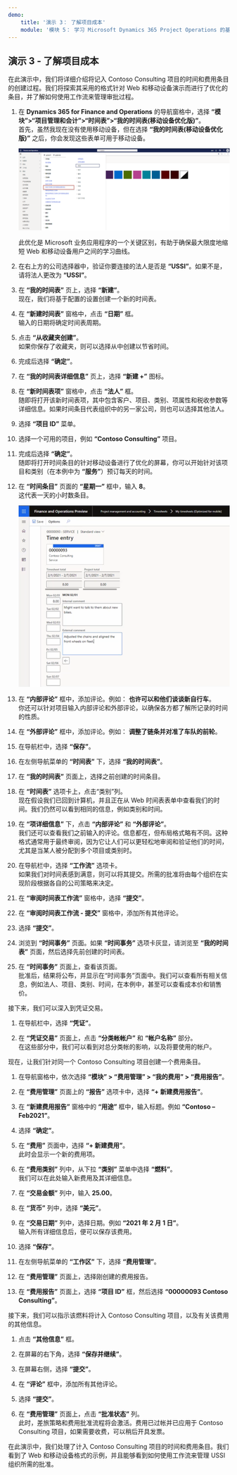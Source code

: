 ```yaml
---
demo:
    title: '演示 3： 了解项目成本'
    module: '模块 5： 学习 Microsoft Dynamics 365 Project Operations 的基础知识'
---
```


## 演示 3 - 了解项目成本

在此演示中，我们将详细介绍将记入 Contoso Consulting 项目的时间和费用条目的创建过程。我们将探索其采用的格式针对 Web 和移动设备演示而进行了优化的条目，并了解如何使用工作流来管理审批过程。

1. 在 **Dynamics 365 for Finance and Operations** 的导航窗格中，选择 **“模块”>“项目管理和会计”>“时间表”>“我的时间表(移动设备优化版)”**。  
    首先，虽然我现在没有使用移动设备，但在选择 **“我的时间表(移动设备优化版)”** 之后，你会发现这些表单可用于移动设备。

    ![“项目管理和会计”菜单的屏幕截图，其中突出显示了“我的时间表(移动设备优化版)”。](./media/projops_costs_1_select_my_timesheets.png)  

    此优化是 Microsoft 业务应用程序的一个关键区别，有助于确保最大限度地缩短 Web 和移动设备用户之间的学习曲线。

1. 在右上方的公司选择器中，验证你要连接的法人是否是 **“USSI”**。如果不是，请将法人更改为 **“USSI”**。

1. 在 **“我的时间表”** 页上，选择 **“新建”**。  
    现在，我们将基于配置的设置创建一个新的时间表。

1. 在 **“新建时间表”** 窗格中，点击 **“日期”** 框。  
    输入的日期将确定时间表周期。

1. 点击 **“从收藏夹创建”**。  
    如果你保存了收藏夹，则可以选择从中创建以节省时间。

1. 完成后选择 **“确定”**。

1. 在 **“我的时间表详细信息”** 页上，选择 **“新建 +”** 图标。

1. 在 **“新时间表项”** 窗格中，点击 **“法人”** 框。  
    随即将打开该新时间表项，其中包含客户、项目、类别、项属性和税收参数等详细信息。如果时间条目代表组织中的另一家公司，则也可以选择其他法人。

1. 选择 **“项目 ID”** 菜单。

1. 选择一个可用的项目，例如 **“Contoso Consulting”** 项目。

1. 完成后选择 **“确定”**。  
    随即将打开时间条目的针对移动设备进行了优化的屏幕，你可以开始针对该项目和类别（在本例中为 **“服务”**）预订每天的时间。

1. 在 **“时间条目”** 页面的 **“星期一”** 框中，输入 **8**。  
    这代表一天的小时数条目。

    ![“时间条目”页面的屏幕截图。](./media/projops_costs_2_mon_box.png)

1. 在 **“内部评论”** 框中，添加评论。例如： **也许可以和他们谈谈新自行车**。  
    你还可以针对项目输入内部评论和外部评论，以确保各方都了解所记录的时间的性质。

1. 在 **“外部评论”** 框中，添加评论。例如： **调整了链条并对准了车队的前轮**。

1. 在导航栏中，选择 **“保存”**。

1. 在左侧导航菜单的 **“时间表”** 下，选择 **“我的时间表”**。

1. 在 **“我的时间表”** 页面上，选择之前创建的时间条目。

1. 在 **“时间表”** 选项卡上，点击“类别”列。  
    现在假设我们已回到计算机，并且正在从 Web 时间表表单中查看我们的时间。我们仍然可以看到相同的信息，例如类别和时间。

1. 在 **“项详细信息”** 下，点击 **“内部评论”** 和 **“外部评论”**。  
    我们还可以查看我们之前输入的评论。信息都在，但布局格式略有不同。这种格式通常用于最终审阅，因为它让人们可以更轻松地审阅和验证他们的时间，尤其是当某人被分配到多个项目或类别时。

1. 在导航栏中，选择 **“工作流”** 选项卡。  
    如果我们对时间表感到满意，则可以将其提交。所需的批准将由每个组织在实现阶段根据各自的公司策略来决定。

1. 在 **“审阅时间表工作流”** 窗格中，选择 **“提交”**。

1. 在 **“审阅时间表工作流 - 提交”** 窗格中，添加所有其他评论。

1. 选择 **“提交”**。

1. 浏览到 **“时间事务”** 页面。如果 **“时间事务”** 选项卡灰显，请浏览至 **“我的时间表”** 页面，然后选择先前创建的时间表。

1. 在 **“时间事务”** 页面上，查看该页面。  
    批准后，结果将公布，并显示在“时间事务”页面中。我们可以查看所有相关信息，例如法人、项目、类别、时间，在本例中，甚至可以查看成本价和销售价。  

接下来，我们可以深入到凭证交易。

1. 在导航栏中，选择 **“凭证”**。

1. 在 **“凭证交易”** 页面上，点击 **“分类帐帐户”** 和 **“帐户名称”** 部分。  
    在这些部分中，我们可以看到对总分类帐的影响，以及将要使用的帐户。  

现在，让我们针对同一个 Contoso Consulting 项目创建一个费用条目。

1. 在导航窗格中，依次选择 **“模块” > “费用管理” > “我的费用” > “费用报告”**。

1. 在 **“费用管理”** 页面上的 **“报告”** 选项卡中，选择 **“+ 新建费用报告”**。

1. 在 **“新建费用报告”** 窗格中的 **“用途”** 框中，输入标题。例如 **“Contoso – Feb2021”**。

1. 选择 **“确定”**。

1. 在 **“费用”** 页面中，选择 **“+ 新建费用”**。  
此时会显示一个新的费用项。

1. 在 **“费用类别”** 列中，从下拉 **“类别”** 菜单中选择 **“燃料”**。  
我们可以在此处输入新费用及其详细信息。

1. 在 **“交易金额”** 列中，输入 **25.00**。

1. 在 **“货币”** 列中，选择 **“美元”**。

1. 在 **“交易日期”** 列中，选择日期。例如 **“2021 年 2 月 1 日”**。  
    输入所有详细信息后，便可以保存该费用。

1. 选择 **“保存”**。

1. 在左侧导航菜单的 **“工作区”** 下，选择 **“费用管理”**。

1. 在 **“费用管理”** 页面上，选择刚创建的费用报告。

1. 在 **“费用报告”** 页面上，选择 **“项目 ID”** 框，然后选择 **“00000093 Contoso Consulting”**。  

接下来，我们可以指示该燃料将计入 Contoso Consulting 项目，以及有关该费用的其他信息。

1. 点击 **“其他信息”** 框。

1. 在屏幕的右下角，选择 **“保存并继续”**。

1. 在屏幕右侧，选择 **“提交”**。

1. 在 **“评论”** 框中，添加所有其他评论。

1. 选择 **“提交”**。

1. 在 **“费用管理”** 页面上，点击 **“批准状态”** 列。  
    此时，差旅策略和费用批准流程将会激活。费用已过帐并已应用于 Contoso Consulting 项目，如果需要收费，可以稍后开具发票。

在此演示中，我们处理了计入 Contoso Consulting 项目的时间和费用条目。我们看到了 Web 和移动设备格式的示例，并且能够看到如何使用工作流来管理 USSI 组织所需的批准。
